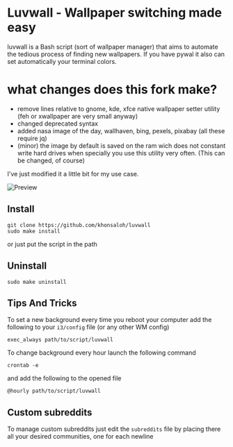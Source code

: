 # Luvwall - Wallpaper switching made easy

luvwall is a Bash script (sort of wallpaper manager) that aims to automate the tedious process of finding new wallpapers. If you have pywal it also can set automatically your terminal colors.

# what changes does this fork make?

* remove lines relative to gnome, kde, xfce native wallpaper setter utility (feh or xwallpaper are very small anyway)
* changed deprecated syntax
* added nasa image of the day, wallhaven, bing, pexels, pixabay (all these require jq)
* (minor) the image by default is saved on the ram wich does not constant write hard drives when specially you use this utility very often. (This can be changed, of course)

I've just modified it a little bit for my use case.

![Preview](preview.png)

## Install
```
git clone https://github.com/khonsaloh/luvwall
sudo make install
```
or just put the script in the path
## Uninstall

```
sudo make uninstall
```


## Tips And Tricks
To set a new background every time you reboot your computer add the following to your ```i3/config``` file (or any other WM config)
```
exec_always path/to/script/luvwall
```

To change background every hour launch the following command
```
crontab -e
```
and add the following to the opened file
```
@hourly path/to/script/luvwall
```

## Custom subreddits
To manage custom subreddits just edit the ```subreddits``` file by placing there all your desired communities, one for each newline


